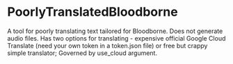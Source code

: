 # PoorlyTranslatedBloodborne
A tool for poorly translating text tailored for Bloodborne. Does not generate audio files. 
Has two options for translating - expensive official Google Cloud Translate (need your own token in a token.json file) or free but crappy simple translator; 
Governed by use_cloud argument.

